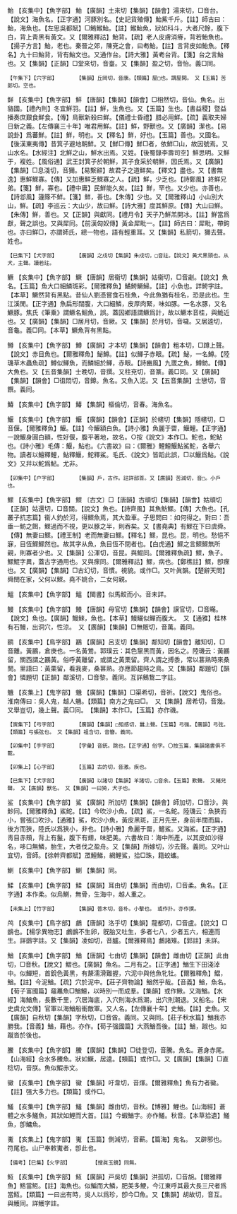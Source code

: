 <!-- { "loadSidebar": true } -->
鲐	【亥集中】【魚字部】	鮐	【廣韻】土來切【集韻】【韻會】湯來切，□音台。【說文】海魚名。【正字通】河豚別名。【史記貨殖傳】鮐鮆千斤。【註】師古曰：鮐，海魚也。【左思吳都賦】□鮪鯸鮐。【註】鯸鮐魚，狀如科斗，大者尺餘，腹下白，背上靑黑有黃文。又【爾雅釋詁】鮐背。【疏】老人皮膚消瘠，背若鮐魚也。【揚子方言】鮐，老也。秦晉之郊，陳兗之會，曰耇鮐。【註】言背皮如鮐魚。【釋名】九十曰鮐背，背有鮐文也。又通作台。【詩大雅】黃耇台背。【箋】台之言鮐也。又【集韻】【正韻】□堂來切，音臺。又【集韻】盈之切，音怡。義□同。

	【午集下】【穴字部】		【集韻】丘岡切，音康。【類篇】屋□也。謂屋閑。　又【玉篇】苦郞切。空也。

鲜	【亥集中】【魚字部】	鮮	【唐韻】【集韻】【韻會】□相然切，音仙。魚名。出貉國。【禮內則】冬宜鮮羽。【註】鮮，生魚也。又【玉篇】生也。【書益稷】暨益播奏庶艱食鮮食。【傳】鳥獸新殺曰鮮。【儀禮士昏禮】腊必用鮮。【疏】義取夫婦日新之義。【左傳襄三十年】唯君用鮮。【註】鮮，野獸也。又【廣韻】潔也。【易說卦】爲蕃鮮。【註】鮮，明也。又【釋名】鮮，好也。【玉篇】善也。又國名。【後漢東夷傳】昔箕子避地朝鮮。又【鮮□傳】鮮□者，依鮮□山，故因號焉。又山水名。【水經注】北鮮之山，鮮水出焉。又姓。【後蜀錄李壽司空】鮮思明。又鮮于，複姓。【風俗通】武王封箕子於朝鮮，其子食采於朝鮮，因氏焉。又【廣韻】【集韻】□息淺切，音獮。【易繫辭】故君子之道鮮矣。【釋文】盡也。又【書無逸】惠鮮鰥寡。【傳】又加惠鮮乏鰥寡之人。【疏】鮮，少乏也。【詩鄭風】終鮮兄弟。【箋】鮮，寡也。【禮中庸】民鮮能久矣。【註】鮮，罕也。又少也。亦善也。【詩邶風】籧篨不鮮。【箋】鮮，善也。【朱傳】少也。又【爾雅釋山】小山別大山，鮮。【疏】李巡云：大山少，故曰鮮。【詩大雅】度其鮮原。【傳】大山曰鮮。【朱傳】鮮，善也。又【正韻】與獻同。【禮月令】天子乃鮮羔開冰。【註】鮮當爲獻，聲之誤也。又與犀同。【前漢匈奴傳】黃金犀毗一。【註】師古曰：犀毗，帶鉤也。亦曰鮮□，亦謂師氏，總一物也，語有輕重耳。又【集韻】私箭切，獮去聲。姓也。

	【巳集下】【犬字部】		【廣韻】之戍切【集韻】朱戍切，□音註。【說文】黃犬黑頭也。从犬，主聲。讀若註。

鳜	【亥集中】【魚字部】	鱖	【唐韻】居衞切【集韻】姑衞切，□音劌。【說文】魚名。【玉篇】魚大口細鱗斑彩。【爾雅釋魚】鱊鮬鱖鯞。【註】小魚也。詳鮬字註。【本草】鱖然背有黑點。昔仙人劉憑嘗食石桂魚，今此魚猶有桂名，恐是此也。生江溪閒。【正字通】魚扁形闊腹，大口細鱗，皮厚肉緊，味如豚。一名水豚，又名鱖豚。焦氏《筆乗》謂鱖名鮰魚，誤。蓋因鄕語謂鱖爲計，故以鱖本音桂，與鮠近也。又【廣韻】【集韻】□居月切，音厥。又【集韻】於月切，音噦。又居逵切，音龜。義□同。【本草】鱖魚背有黑點。

鳟	【亥集中】【魚字部】	鱒	【廣韻】才本切【集韻】【韻會】粗本切，□蹲上聲。【說文】赤目魚也。【爾雅釋魚】鮅鱒。【註】似鯶子赤眼。【疏】鮅，一名鱒。【陸璣草木蟲魚疏】鱒似鯶魚，而鱗細於鯶，赤眼。【詩豳風】九罭之魚，鱒魴。【傳】大魚也。又【五音集韻】士晚切，音撰。又柱兗切，音篆。義□同。又【廣韻】【集韻】【韻會】□徂悶切，音鐏。魚名。又魚入泥。又【五音集韻】士戀切，音饌。義同。

鰆	【亥集中】【魚字部】	鰆	【集韻】樞倫切，音春。海魚名。

鰋	【亥集中】【魚字部】	鰋	【廣韻】【韻會】【正韻】於幰切【集韻】隱幰切，□音偃。【爾雅釋魚】鰋。【註】今鰋額白魚。【詩小雅】魚麗于罶，鰋鯉。【正字通】一說鰋身圓白額，性好偃，腹平著地，故名。○按《說文》本作□。鮀也，鮀鮎也。《詩小雅》毛傳：鰋，鮎也。《六書故》曰：《爾雅》鯉鱣鰋鮎鯊鮀，各舉六物。讀者以鱣釋鯉，鮎釋鰋，鮀釋鯊。毛氏、《說文》皆蹈此誤，□以鰋爲鮎。《說文》又幷以鮀爲鮎。尤非。

	【卯集中】【户字部】		【集韻】戶，古作。註詳部首。又【廣韻】苦減切，音□。小戶也。

鰥	【亥集中】【魚字部】	鰥	〔古文〕□【唐韻】古頑切【集韻】【韻會】姑頑切【正韻】姑還切，□音關。【說文】魚也。【詩齊風】其魚魴鰥。【傳】大魚也。【孔叢子抗志篇】衞人釣於河，得鰥魚焉，其大盈車。子思問曰：如何得之。對曰：吾垂一魴之餌，鰥過而不視，更以豚之半，則吞矣。又【書堯典】有鰥在下曰虞舜。【傳】無妻曰鰥。【禮王制】老而無妻曰鰥。【釋名】鰥，昆也。昆，明也。愁悒不寐，目恆鰥鰥然也。故其字从魚，魚目恆不閉者也。【白虎通】鰥之言鰥鰥無所親，則寡者少也。又【集韻】公渾切，音昆。與鯤同。【爾雅釋魚疏】鰥，魚子。鰥鯤字異，蓋古字通用也。又與瘝同。【爾雅釋詁】鰥，病也。【鄭樵註】鰥，卽瘝也。又【廣韻】【集韻】□古幻切，音慣。視貌。或作□。又叶眞韻。【楚辭天問】舜閔在家，父何以鰥。堯不姚合，二女何親。

鰮	【亥集中】【魚字部】	鰮	【閩書】似馬鮫而小。音未詳。

鰻	【亥集中】【魚字部】	鰻	【唐韻】母官切【集韻】【韻會】謨官切，□音瞞。【說文】魚也。【廣韻】鰻鯠，魚也。【本草】鰻鱺似鱓而腹大。　又【通雅】桂林有石鰻，出洞穴，性涼。　又【廣韻】【集韻】□無販切，音萬。義同。

鹂	【亥集中】【鳥字部】	鸝	【廣韻】呂支切【集韻】鄰知切【韻會】離知切，□音離。黃鸝，倉庚也。一名黃鶯。郭璞云：其色黧黑而黃，因名之。陸璣云：黃鸝留，關西謂之鸝黃。俗呼黃離留，或謂之黃栗留。齊人謂之搏黍，常以葚熟時來桑閒。里語曰：黃栗留，看我麥，桑葚熟。亦應節趨時之鳥。又【集韻】鄰題切【韻會】憐題切【正韻】鄰溪切，□音黎。義同。互詳鶊鵹二字註。

魕	【亥集上】【鬼字部】	魕	【廣韻】【集韻】□渠希切，音祈。【說文】鬼俗也。淮南傳曰：吳人鬼，越人魕。【類篇】南方之鬼曰□。　又【集韻】居希切，音幾。又舉豈切，幾上聲。義□同。　【集韻】本作□。【玉篇】亦作禨。

	【寅集下】【弓字部】		【廣韻】【集韻】□殂感切，蠶上聲。【玉篇】弓强。【廣韻】弓弦。【類篇】弓張弦也。　又【集韻】祖含切，音簪。義同。

	【卯集中】【手字部】		【字彙】音銃。跳也。【正字通】俗字。〇按玉篇，集韻諸書俱不載。

	【卯集上】【心字部】		【玉篇】古的切，音激。疾也。

	【巳集下】【犬字部】		【廣韻】以諸切【集韻】羊諸切，□音余。【玉篇】歎聲。　又豬兒聲。　又【廣韻】獸名。　又【集韻】一曰猗，犬子也。

鲨	【亥集中】【魚字部】	鯊	【廣韻】所加切【集韻】【韻會】師加切，□音沙。與魦同。【爾雅釋魚】鯊鮀。【註】今吹沙小魚。【疏】鯊，一名鮀。陸璣云：魚狹而小，嘗張口吹沙。【通雅】鯊，吹沙小魚，黃皮黑斑，正月先至，身前半闊而扁，後方而狹，陸氏以爲狹小，非也。【詩小雅】魚麗于罶，鱨鯊。又海鯊。【正字通】靑目赤頰，背上有鬣，腹下有翅，味肥美。六書故曰：海中所產，以其皮如沙得名，哆口無鱗，胎生，大者伐之盈舟。又【集韻】所嫁切，沙去聲。義同。又叶山宜切，音師。【徐幹齊都賦】罛鱣鮷，網鯉鯊，拾□珠，籍蛟蠵。

鯻	【亥集中】【魚字部】	鯻	【集韻】同。

鰇	【亥集中】【魚字部】	鰇	【廣韻】耳由切【集韻】而由切，□音柔。魚名。【正字通】本作柔。似烏鰂，無骨，生海中，越人重之。

	【未集上】【竹字部】		【集韻】普木切，音朴。小擊也。　或作扑。亦作撲。

鸬	【亥集中】【鳥字部】	鸕	【唐韻】洛乎切【集韻】龍都切，□音盧。【說文】□鷀也。【楊孚異物志】鸕鷀不生卵，旣胎又吐生，多者七八，少者五六，相連而生。詳鷀字註。又【集韻】凌如切，音臚。【爾雅釋鳥】鸕諸雉。【郭註】未詳。

鰌	【亥集中】【魚字部】	鰌	【唐韻】七由切【集韻】【韻會】雌由切【正韻】此由切，□音秋。【說文】鰼也。【廣韻】魚名。二月有之。【正字通】鰌生下田淺淖中。似鱓短，首銳色黃黑，有漦濡滑難握，穴泥中與他魚牝牡。【爾雅釋魚】鰼，鰌。【註】今泥鰌。【疏】穴於泥中。【莊子齊物論】鰌然乎哉。【音義】鰌，魚名。【荀子富國篇】黿鼉魚□鰌鱣，以時別一而成羣。【集韻】或作鰍。又海鰌。【水經】海鰌魚，長數千里，穴居海底，入穴則海水爲潮，出穴則潮退。又船名。【宋史虞允文傳】官軍以海鰌船衝敵軍。又人名。【左傳襄十年】史鰌。【註】史魚。又【廣韻】自秋切【集韻】字秋切，□音酋。義同。又與同。【莊子秋水篇】鰌我亦勝我。【音義】鰌，藉也。亦作。【荀子强國篇】大燕鰌吾後。【註】鰌，踧也。如蹴沓於後也。

鰧	【亥集中】【魚字部】	鰧	【廣韻】【集韻】□徒登切，音騰。魚名。蒼身赤尾。【山海經】合水多鰧魚。狀如鱖，居逵。【類篇】或作□。又【廣韻】【集韻】□直稔切，音朕。魚似鰕赤文。

鰴	【亥集中】【魚字部】	鰴	【集韻】吁韋切，音煇。【爾雅釋魚】魚有力者鰴。【註】强大多力也。【類篇】或作□。

鱃	【亥集中】【魚字部】	鱃	【集韻】雌由切，音秋。【博雅】鯉也。【山海經】蒼體之水多鱃魚，其狀如鯉而大首。【註】今蝦鰌字。亦作鱃。秋音。【本草拾遺】鱃魚，卽鱅魚。

魙	【亥集上】【鬼字部】	魙	【玉篇】側減切，音蔪。【篇海】鬼名。　又辟邪也。符尾也。山尸奉敕魙者，卽此也。

	【備考】【巳集】【火字部】		【搜眞玉鏡】同無。

魱	【亥集中】【魚字部】	魱	【廣韻】戸吳切【集韻】洪孤切，□音胡。【爾雅釋魚】鯦當魱。【註】海魚也。似鯿而大鱗，肥美多鯁，今江東呼其最大長三尺者爲當魱。【類篇】一曰出有時，吳人以爲珍，卽今□魚。又【集韻】胡故切，音互。與鱯同。詳鱯字註。

